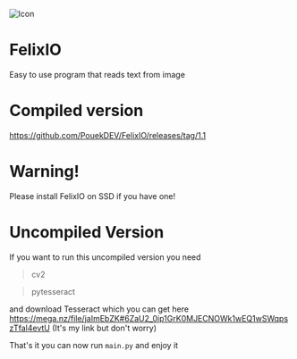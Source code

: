 ![Icon](https://pouekdev.github.io/imagedatabase/felixIO.png)
# FelixIO
Easy to use program that reads text from image
# Compiled version
https://github.com/PouekDEV/FelixIO/releases/tag/1.1
# Warning!
Please install FelixIO on SSD if you have one!
# Uncompiled Version
If you want to run this uncompiled version you need
> cv2

> pytesseract

and download Tesseract which you can get here https://mega.nz/file/jaImEbZK#6ZaU2_0ip1GrK0MJECNOWk1wEQ1wSWqpszTfal4evtU (It's my link but don't worry)

That's it you can now run `main.py` and enjoy it
